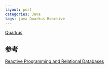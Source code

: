 ```yaml
---
layout: post
categories: Java
tags: java Quarkus Reactive
---
```


[Quarkus](https://quarkus.io/)

## 参考

[Reactive Programming and Relational Databases](https://spring.io/blog/2018/12/07/reactive-programming-and-relational-databases)